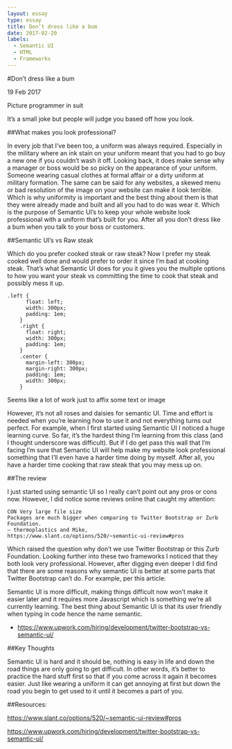 ```yaml
---
layout: essay
type: essay
title: Don’t dress like a bum
date: 2017-02-20
labels:
  - Semantic UI
  - HTML
  - Frameworks
---
```


#Don’t dress like a bum

19 Feb 2017

Picture programmer in suit

It’s a small joke but people will judge you based off how you look.

##What makes you look professional?

In every job that I’ve been too, a uniform was always required. Especially in the military where an ink stain on your uniform meant that you had to go buy a new one if you couldn’t wash it off. Looking back, it does make sense why a manager or boss would be so picky on the appearance of your uniform. Someone wearing casual clothes at formal affair or a dirty uniform at military formation. The same can be said for any websites, a skewed menu or bad resolution of the image on your website can make it look terrible. Which is why uniformity is important and the best thing about them is that they were already made and built and all you had to do was wear it. Which is the purpose of Semantic UI’s to keep your whole website look professional with a uniform that’s built for you. After all you don’t dress like a bum when you talk to your boss or customers. 

##Semantic UI’s vs Raw steak

Which do you prefer cooked steak or raw steak? Now I prefer my steak cooked well done and would prefer to order it since I’m bad at cooking steak. That’s what Semantic UI does for you it gives you the multiple options to how you want your steak vs committing the time to cook that steak and possibly mess it up. 

```
.left {
	  float: left;
	  width: 300px;
	  padding: 1em;
	}
	.right {
	  float: right;
	  width: 300px;
	  padding: 1em;
	}
	.center {
	  margin-left: 300px;
	  margin-right: 300px;
	  padding: 1em;
	  width: 300px;
	}

```
Seems like a lot of work just to affix some text or image

However, it’s not all roses and daisies for semantic UI. Time and effort is needed when you’re learning how to use it and not everything turns out perfect. For example, when I first started using Semantic UI I noticed a huge learning curve. So far, it’s the hardest thing I’m learning from this class (and I thought underscore was difficult). But if I do get pass this wall that I’m facing I’m sure that Semantic UI will help make my website look professional something that I’ll even have a harder time doing by myself. After all, you have a harder time cooking that raw steak that you may mess up on. 

##The review

I just started using semantic UI so I really can’t point out any pros or cons now. However, I did notice some reviews online that caught my attention: 

	CON Very large file size
	Packages are much bigger when comparing to Twitter Bootstrap or Zurb Foundation. 
	– thermoplastics and Mike,
	https://www.slant.co/options/520/~semantic-ui-review#pros 

Which raised the question why don’t we use Twitter Bootstrap or this Zurb Foundation. Looking further into these two frameworks I noticed that they both look very professional. However, after digging even deeper I did find that there are some reasons why semantic UI is better at some parts that Twitter Bootstrap can’t do. For example, per this article: 

Semantic UI is more difficult, making things difficult now won’t make it easier later and it requires more Javascript which is something we’re all currently learning. The best thing about Semantic UI is that its user friendly when typing in code hence the name semantic. 

- https://www.upwork.com/hiring/development/twitter-bootstrap-vs-semantic-ui/ 

##Key Thoughts

Semantic UI is hard and it should be, nothing is easy in life and down the road things are only going to get difficult. In other words, it’s better to practice the hard stuff first so that if you come across it again it becomes easier. Just like wearing a uniform it can get annoying at first but down the road you begin to get used to it until it becomes a part of you. 

##Resources: 

https://www.slant.co/options/520/~semantic-ui-review#pros

https://www.upwork.com/hiring/development/twitter-bootstrap-vs-semantic-ui/ 
